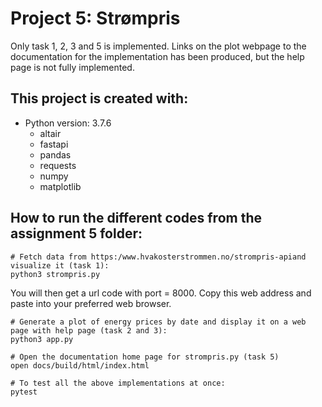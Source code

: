 # Project 5: Strømpris

Only task 1, 2, 3 and 5 is implemented. Links on the plot webpage to the documentation for the implementation has been produced, but the help page is not fully implemented.

## This project is created with:
* Python version: 3.7.6
  * altair
  * fastapi
  * pandas
  * requests
  * numpy
  * matplotlib

## How to run the different codes from the assignment 5 folder:
```
# Fetch data from https:/www.hvakosterstrommen.no/strompris-apiand visualize it (task 1):
python3 strompris.py
```
You will then get a url code with port = 8000. Copy this web address and paste into your
preferred web browser. 

```
# Generate a plot of energy prices by date and display it on a web page with help page (task 2 and 3):
python3 app.py

# Open the documentation home page for strompris.py (task 5)
open docs/build/html/index.html

# To test all the above implementations at once:
pytest
```




